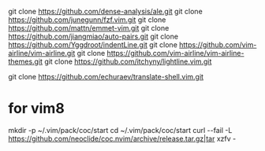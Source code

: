 git clone https://github.com/dense-analysis/ale.git
git clone https://github.com/junegunn/fzf.vim.git
git clone https://github.com/mattn/emmet-vim.git
git clone https://github.com/jiangmiao/auto-pairs.git
git clone https://github.com/Yggdroot/indentLine.git
git clone https://github.com/vim-airline/vim-airline.git
git clone https://github.com/vim-airline/vim-airline-themes.git
git clone https://github.com/itchyny/lightline.vim.git

git clone https://github.com/echuraev/translate-shell.vim.git

# for vim8
mkdir -p ~/.vim/pack/coc/start
cd ~/.vim/pack/coc/start
curl --fail -L https://github.com/neoclide/coc.nvim/archive/release.tar.gz|tar xzfv -
